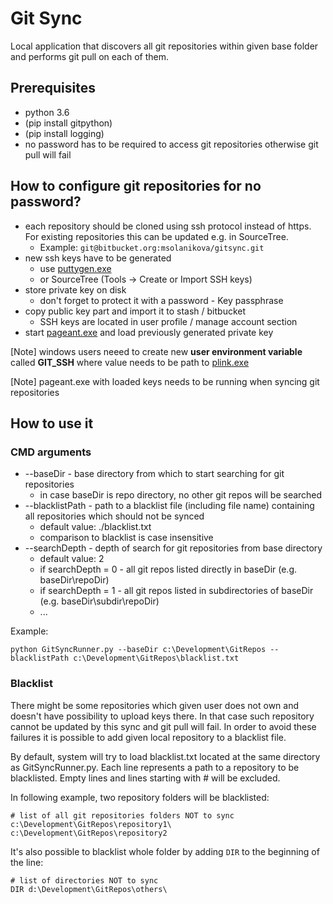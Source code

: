 # Git Sync

Local application that discovers all git repositories within given base folder and performs git pull on each of them. 


## Prerequisites
* python 3.6
* (pip install gitpython)
* (pip install logging)
* no password has to be required to access git repositories otherwise git pull will fail


## How to configure git repositories for no password?
* each repository should be cloned using ssh protocol instead of https. For existing repositories this can be updated e.g. in SourceTree. 
    * Example: `git@bitbucket.org:msolanikova/gitsync.git`
* new ssh keys have to be generated
    * use [puttygen.exe](https://www.chiark.greenend.org.uk/~sgtatham/putty/latest.html) 
    * or SourceTree (Tools -> Create or Import SSH keys)
* store private key on disk 
    * don't forget to protect it with a password - Key passphrase
* copy public key part and import it to stash / bitbucket
    * SSH keys are located in user profile / manage account section
* start [pageant.exe](https://www.chiark.greenend.org.uk/~sgtatham/putty/latest.html) and load previously generated private key

[Note] windows users neeed to create new **user environment variable** called **GIT_SSH** where value needs to be path to [plink.exe](https://www.chiark.greenend.org.uk/~sgtatham/putty/latest.html)   

[Note] pageant.exe with loaded keys needs to be running when syncing git repositories


## How to use it

### CMD arguments
* --baseDir - base directory from which to start searching for git repositories
    * in case baseDir is repo directory, no other git repos will be searched
* --blacklistPath - path to a blacklist file (including file name) containing all repositories which should not be synced
    * default value: ./blacklist.txt
    * comparison to blacklist is case insensitive
* --searchDepth - depth of search for git repositories from base directory
    * default value: 2
    * if searchDepth = 0 - all git repos listed directly in baseDir (e.g. baseDir\repoDir)
    * if searchDepth = 1 - all git repos listed in subdirectories of baseDir (e.g. baseDir\subdir\repoDir)
    * ...

Example:
```
python GitSyncRunner.py --baseDir c:\Development\GitRepos --blacklistPath c:\Development\GitRepos\blacklist.txt
```

### Blacklist
There might be some repositories which given user does not own and doesn't have possibility to upload keys there. In that case such repository cannot be updated by this sync and git pull will fail. In order to avoid these failures it is possible to add given local repository to a blacklist file. 

By default, system will try to load blacklist.txt located at the same directory as GitSyncRunner.py. Each line represents a path to a repository to be blacklisted. Empty lines and lines starting with # will be excluded.

In following example, two repository folders will be blacklisted:
```
# list of all git repositories folders NOT to sync
c:\Development\GitRepos\repository1\
c:\Development\GitRepos\repository2

```  

It's also possible to blacklist whole folder by adding `DIR` to the beginning of the line:
```
# list of directories NOT to sync
DIR d:\Development\GitRepos\others\

``` 
